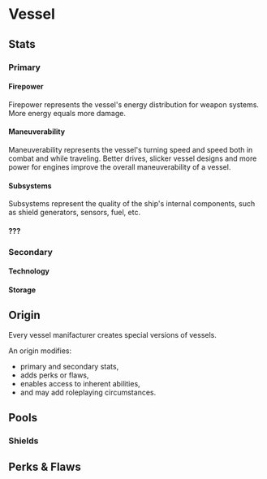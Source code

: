 # Vessel

## Stats

### Primary


#### Firepower

Firepower represents the vessel's energy distribution for weapon systems. More
energy equals more damage.

#### Maneuverability

Maneuverability represents the vessel's turning speed and speed both in combat
and while traveling. Better drives, slicker vessel designs and more power for
engines improve the overall maneuverability of a vessel.

#### Subsystems

Subsystems represent the quality of the ship's internal components, such as
shield generators, sensors, fuel, etc.

#### ???

### Secondary

#### Technology

#### Storage

####

## Origin

Every vessel manifacturer creates special versions of vessels.

An origin modifies:

* primary and secondary stats,
* adds perks or flaws,
* enables access to inherent abilities,
* and may add roleplaying circumstances.

## Pools

### Shields

## Perks & Flaws
